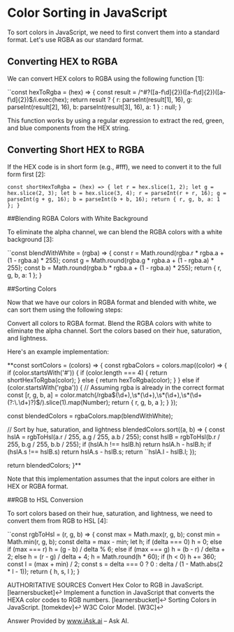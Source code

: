 # Color Sorting in JavaScript

To sort colors in JavaScript, we need to first convert them into a standard format. Let's use RGBA as our standard format.

## Converting HEX to RGBA

We can convert HEX colors to RGBA using the following function [1]:

``const hexToRgba = (hex) => {
  const result = /^#?([a-f\d]{2})([a-f\d]{2})([a-f\d]{2})$/i.exec(hex);
  return result ? {
    r: parseInt(result[1], 16),
    g: parseInt(result[2], 16),
    b: parseInt(result[3], 16),
    a: 1
  } : null;
}


This function works by using a regular expression to extract the red, green, and blue components from the HEX string.

## Converting Short HEX to RGBA

If the HEX code is in short form (e.g., #fff), we need to convert it to the full form first [2]:

`
const shortHexToRgba = (hex) => {
  let r = hex.slice(1, 2);
  let g = hex.slice(2, 3);
  let b = hex.slice(3, 4);
  r = parseInt(r + r, 16);
  g = parseInt(g + g, 16);
  b = parseInt(b + b, 16);
  return { r, g, b, a: 1 };
}
`

##Blending RGBA Colors with White Background

To eliminate the alpha channel, we can blend the RGBA colors with a white background [3]:

``const blendWithWhite = (rgba) => {
  const r = Math.round(rgba.r * rgba.a + (1 - rgba.a) * 255);
  const g = Math.round(rgba.g * rgba.a + (1 - rgba.a) * 255);
  const b = Math.round(rgba.b * rgba.a + (1 - rgba.a) * 255);
  return { r, g, b, a: 1 };
}

##Sorting Colors

Now that we have our colors in RGBA format and blended with white, we can sort them using the following steps:

Convert all colors to RGBA format.
Blend the RGBA colors with white to eliminate the alpha channel.
Sort the colors based on their hue, saturation, and lightness.

Here's an example implementation:

**const sortColors = (colors) => {
  const rgbaColors = colors.map((color) => {
    if (color.startsWith('#')) {
      if (color.length === 4) {
        return shortHexToRgba(color);
      } else {
        return hexToRgba(color);
      }
    } else if (color.startsWith('rgba')) {
      // Assuming rgba is already in the correct format
      const [r, g, b, a] = color.match(/rgba$(\d+),\s*(\d+),\s*(\d+),\s*(\d+(?:\.\d+)?)$/).slice(1).map(Number);
      return { r, g, b, a };
    }
  });


const blendedColors = rgbaColors.map(blendWithWhite);

// Sort by hue, saturation, and lightness blendedColors.sort((a, b) => { const hslA = rgbToHsl(a.r / 255, a.g / 255, a.b / 255); const hslB = rgbToHsl(b.r / 255, b.g / 255, b.b / 255); if (hslA.h !== hslB.h) return hslA.h - hslB.h; if (hslA.s !== hslB.s) return hslA.s - hslB.s; return ``hslA.l - hslB.l; });

return blendedColors; }**

Note that this implementation assumes that the input colors are either in HEX or RGBA format.

##RGB to HSL Conversion

To sort colors based on their hue, saturation, and lightness, we need to convert them from RGB to HSL [4]:

``const rgbToHsl = (r, g, b) => {
  const max = Math.max(r, g, b);
  const min = Math.min(r, g, b);
  const delta = max - min;
  let h;
  if (delta === 0) h = 0;
  else if (max === r) h = (g - b) / delta % 6;
  else if (max === g) h = (b - r) / delta + 2;
  else h = (r - g) / delta + 4;
  h = Math.round(h * 60);
  if (h < 0) h += 360;
  const l = (max + min) / 2;
  const s = delta === 0 ? 0 : delta / (1 - Math.abs(2 * l - 1));
  return { h, s, l };
}

AUTHORITATIVE SOURCES
Convert Hex Color to RGB in JavaScript. [learnersbucket]↩
Implement a function in JavaScript that converts the HEXA color codes to RGB numbers. [learnersbucket]↩
Sorting Colors in JavaScript. [tomekdev]↩
W3C Color Model. [W3C]↩

Answer Provided by www.iAsk.ai – Ask AI.
